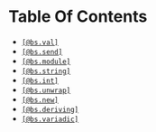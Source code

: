 # Table Of Contents

- [`[@bs.val]`](./bs.val.md)
- [`[@bs.send]`](./bs.send.md)
- [`[@bs.module]`](./bs.module.md)
- [`[@bs.string]`](./bs.string.md)
- [`[@bs.int]`](./bs.int.md)
- [`[@bs.unwrap]`](./bs.unwrap.md)
- [`[@bs.new]`](./bs.new.md)
- [`[@bs.deriving]`](./bs.deriving.md)
- [`[@bs.variadic]`](./bs.variadic.md)
